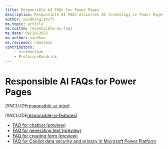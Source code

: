 ```yaml
---
title: Responsible AI FAQs for Power Pages
description: Responsible AI FAQs discusses AI technology in Power Pages and the key considerations for making use of this technology responsibly.
author: sandhangitmsft
ms.topic: article
ms.custom: responsible-ai-faqs
ms.date: 04/28/2023
ms.author: sandhan
ms.reviewer: ndoelman
contributors:
    - nickdoelman
    - ProfessorKendrick
---
```


# Responsible AI FAQs for Power Pages

[!INCLUDE[responsible-ai-intro](includes/responsible-ai-intro.md)]

[!INCLUDE[responsible-ai-features](includes/responsible-ai-features.md)]

- [FAQ for chatbot (preview)](faqs-chatbot.md)
- [FAQ for generating text (preview)](faqs-generate-text.md)
- [FAQ for creating form (preview)](faqs-create-form.md)  
- [FAQ for Copilot data security and privacy in Microsoft Power Platform](/power-platform/faqs-copilot-data-security-privacy/)
